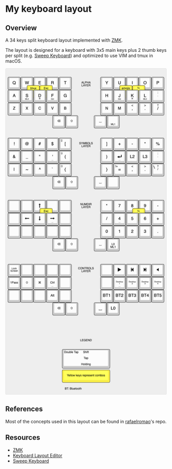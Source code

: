# My keyboard layout

## Overview

A 34 keys split keyboard layout implemented with [ZMK](https://zmk.dev/).

The layout is designed for a keyboard with 3x5 main keys plus 2 thumb keys per split (e.g. [Sweep Keyboard](https://github.com/davidphilipbarr/Sweep)) and optimized to use VIM and tmux in macOS.

![keyboard-layout](images/layout.png)

## References

Most of the concepts used in this layout can be found in [rafaelromao](https://github.com/rafaelromao/keyboards)'s repo.

## Resources

- [ZMK](https://zmk.dev/docs)
- [Keyboard Layout Editor](http://www.keyboard-layout-editor.com/#/gists/6bf91d85dfb6f360b1dd5082e9c93135)
- [Sweep Keyboard](https://github.com/davidphilipbarr/Sweep)
